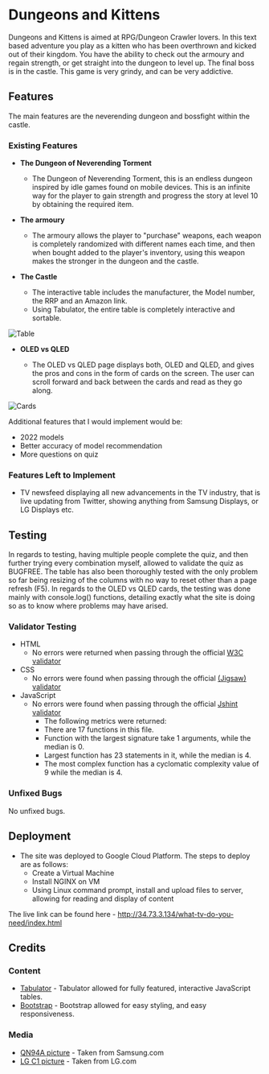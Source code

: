# Dungeons and Kittens

Dungeons and Kittens is aimed at RPG/Dungeon Crawler lovers. In this text based adventure you play as a kitten who has been overthrown and kicked out of their kingdom. You have the ability to check out the armoury and regain strength, or get straight into the dungeon to level up. The final boss is in the castle. This game is very grindy, and can be very addictive.

## Features 
The main features are the neverending dungeon and bossfight within the castle.
### Existing Features

- __The Dungeon of Neverending Torment__

  - The Dungeon of Neverending Torment, this is an endless dungeon inspired by idle games found on mobile devices. This is an infinite way for the player to gain strength and progress the story at level 10 by obtaining the required item.


- __The armoury__

  - The armoury allows the player to "purchase" weapons, each weapon is completely randomized with different names each time, and then when bought added to the player's inventory, using this weapon makes the stronger in the dungeon and the castle.


- __The Castle__

  - The interactive table includes the manufacturer, the Model number, the RRP and an Amazon link. 
  - Using Tabulator, the entire table is completely interactive and sortable.

![Table](assets/imgs/table.png)

- __OLED vs QLED__

  - The OLED vs QLED page displays both, OLED and QLED, and gives the pros and cons in the form of cards on the screen. The user can scroll forward and back between the cards and read as they go along. 

![Cards](assets/imgs/cards.png)

Additional features that I would implement would be:
 - 2022 models
 - Better accuracy of model recommendation
 - More questions on quiz

### Features Left to Implement

- TV newsfeed displaying all new advancements in the TV industry, that is live updating from Twitter, showing anything from Samsung Displays, or LG Displays etc.

## Testing 

In regards to testing, having multiple people complete the quiz, and then further trying every combination myself, allowed to validate the quiz as BUGFREE. The table has also been thoroughly tested with the only problem so far being resizing of the columns with no way to reset other than a page refresh (F5). In regards to the OLED vs QLED cards, the testing was done mainly with console.log() functions, detailing exactly what the site is doing so as to know where problems may have arised.


### Validator Testing 

- HTML
    - No errors were returned when passing through the official [W3C validator](https://validator.w3.org/nu/?doc=http%3A%2F%2F34.73.3.134%2Fwhat-tv-do-you-need%2F)
- CSS
    - No errors were found when passing through the official [(Jigsaw) validator](https://jigsaw.w3.org/css-validator/validator?uri=http%3A%2F%2F34.73.3.134%2Fwhat-tv-do-you-need%2Findex.html&profile=css3svg&usermedium=all&warning=1&vextwarning=&lang=en)
- JavaScript
    - No errors were found when passing through the official [Jshint validator](https://jshint.com/)
      - The following metrics were returned: 
      - There are 17 functions in this file.
      - Function with the largest signature take 1 arguments, while the median is 0.
      - Largest function has 23 statements in it, while the median is 4.
      - The most complex function has a cyclomatic complexity value of 9 while the median is 4.

### Unfixed Bugs

No unfixed bugs.

## Deployment

- The site was deployed to Google Cloud Platform. The steps to deploy are as follows: 
  - Create a Virtual Machine
  - Install NGINX on VM
  - Using Linux command prompt, install and upload files to server, allowing for reading and display of content 

The live link can be found here - http://34.73.3.134/what-tv-do-you-need/index.html


## Credits 

### Content 

 - [Tabulator](http://tabulator.info/) - Tabulator allowed for fully featured, interactive JavaScript tables.
 - [Bootstrap](https://getbootstrap.com/) - Bootstrap allowed for easy styling, and easy responsiveness. 

### Media

 - [QN94A picture](https://www.samsung.com/uk/tvs/qled-tv/qn90a-50-inch-neo-qled-4k-smart-tv-qe50qn90aatxxu/) - Taken from Samsung.com
 - [LG C1 picture](https://www.lg.com/uk/tvs/lg-oled65c14lb) - Taken from LG.com